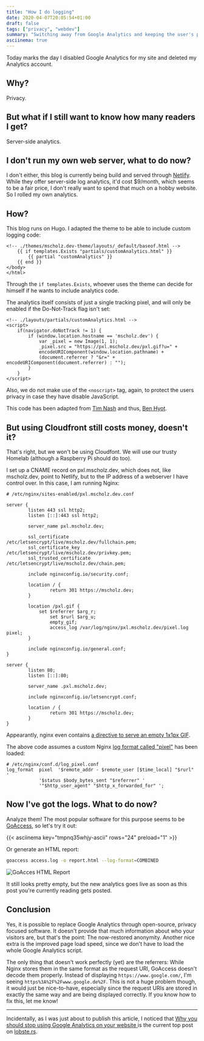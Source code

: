 ```yaml
---
title: "How I do logging"
date: 2020-04-07T20:05:54+01:00
draft: false
tags: ["privacy", "webdev"]
summary: "Switching away from Google Analytics and keeping the user's privacy alive."
asciinema: true
---
```


Today marks the day I disabled Google Analytics for my site and deleted my Analytics account.

## Why?
Privacy.

## But what if I still want to know how many readers I get?
Server-side analytics.

## I don't run my own web server, what to do now?
I don't either, this blog is currently being build and served through [Netlify](https://www.netlify.com/). While they offer server-side log analytics, it'd cost $9/month, which seems to be a fair price, I don't really want to spend that much on a hobby website. So I rolled my own analytics.

## How?

This blog runs on Hugo. I adapted the theme to be able to include custom logging code:

```go-html-template
<!-- ./themes/mscholz.dev-theme/layouts/_default/baseof.html -->
	{{ if templates.Exists "partials/customAnalytics.html" }}
		{{ partial "customAnalytics" }}
	{{ end }}
</body>
</html>
```

Through the ```if templates.Exists```, whoever uses the theme can decide for himself if he wants to include analytics code.

The analytics itself consists of just a single tracking pixel, and will only be enabled if the Do-Not-Track flag isn't set:

```go-html-template
<!-- ./layouts/partials/customAnalytics.html -->
<script>
    if(navigator.doNotTrack != 1) {
        if (window.location.hostname == 'mscholz.dev') {
            var _pixel = new Image(1, 1);
            _pixel.src = "https://pxl.mscholz.dev/pxl.gif?u=" +
            encodeURIComponent(window.location.pathname) +
            (document.referrer ? "&r=" + encodeURIComponent(document.referrer) : "");
        }
    }
</script>
```

Also, we do not make use of the ```<noscript>``` tag, again, to protect the users privacy in case they have disable JavaScript.

This code has been adapted from [Tim Nash](https://timnash.co.uk/pixel-tracking-with-nginx-a-tiny-bit-of-javascript/) and thus, [Ben Hyot](https://benhoyt.com/writings/replacing-google-analytics/).

## But using Cloudfront still costs money, doesn't it?

That's right, but we won't be using Cloudfont. We will use our trusty Homelab (although a Raspberry Pi should do too).

I set up a CNAME record on pxl.mscholz.dev, which does not, like mscholz.dev, point to Netlify, but to the IP address of a webserver I have control over. In this case, I am running Nginx:

```nginx
# /etc/nginx/sites-enabled/pxl.mscholz.dev.conf

server {
        listen 443 ssl http2;
        listen [::]:443 ssl http2;

        server_name pxl.mscholz.dev;

        ssl_certificate /etc/letsencrypt/live/mscholz.dev/fullchain.pem;
        ssl_certificate_key /etc/letsencrypt/live/mscholz.dev/privkey.pem;
        ssl_trusted_certificate /etc/letsencrypt/live/mscholz.dev/chain.pem;

        include nginxconfig.io/security.conf;

        location / {
                return 301 https://mscholz.dev;
        }

        location /pxl.gif {
            set $referrer $arg_r;
                set $rurl $arg_u;
                empty_gif;
                access_log /var/log/nginx/pxl.mscholz.dev/pixel.log pixel;
        }

        include nginxconfig.io/general.conf;
}

server {
        listen 80;
        listen [::]:80;

        server_name .pxl.mscholz.dev;

        include nginxconfig.io/letsencrypt.conf;

        location / {
                return 301 https://mscholz.dev;
        }
}
```

Appearantly, nginx even contains [a directive to serve an empty 1x1px GIF](https://nginx.org/en/docs/http/ngx_http_empty_gif_module.html).

The above code assumes a custom Nginx [log format called "pixel"](https://timnash.co.uk/pixel-tracking-with-nginx-a-tiny-bit-of-javascript/) has been loaded:

```nginx
# /etc/nginx/conf.d/log_pixel.conf
log_format  pixel  '$remote_addr - $remote_user [$time_local] "$rurl" '
            '$status $body_bytes_sent "$referrer" '
            '"$http_user_agent" "$http_x_forwarded_for" ';
```

## Now I've got the logs. What to do now?

Analyze them! The most popular software for this purpose seems to be [GoAccess](https://goaccess.io/), so let's try it out:

{{< asciinema key="tmpnq35whjy-ascii" rows="24" preload="1" >}}

Or generate an HTML report:

```sh
goaccess access.log -o report.html --log-format=COMBINED
```

![GoAcces HTML Report](/goaccess.png)

It still looks pretty empty, but the new analytics goes live as soon as this post you're currently reading gets posted.

## Conclusion

Yes, it is possible to replace Google Analytics through open-source, privacy focused software. It doesn't provide that much information about who your visitors are, but that's the point: The now-restored anonymity. Another nice extra is the improved page load speed, since we don't have to load the whole Google Analytics script.

The only thing that doesn't work perfectly (yet) are the referrers: While Nginx stores them in the same format as the request URI, GoAccess doesn't decode them properly. Instead of displaying ```https://www.google.com/```, I'm seeing ```https%3A%2F%2Fwww.google.de%2F```. This is not a huge problem though, it would just be nice-to-have, especially since the request URIs are stored in exactly the same way and are being displayed correctly. If you know how to fix this, let me know!

________

Incidentally, as I was just about to publish this article, I noticed that [Why you should stop using Google Analytics on your website
](https://plausible.io/blog/remove-google-analytics) is the current top post on [lobste.rs](https://lobste.rs).